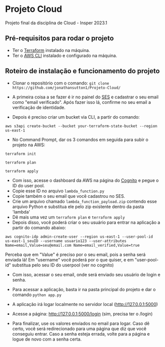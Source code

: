 # Projeto Cloud
Projeto final da disciplina de Cloud - Insper 2023.1


## Pré-requisitos para rodar o projeto
- Ter o [Terraform](https://developer.hashicorp.com/terraform/tutorials/aws-get-started/install-cli) instalado na máquina.
- Ter o [AWS CLI](https://docs.aws.amazon.com/cli/latest/userguide/getting-started-install.html) instalado e configurado na máquina.

## Roteiro de instalação e funcionamento do projeto

- Clonar o repositório com o comando:
```git clone https://github.com/jonathansutton1/Projeto-Cloud/```

- A primeira coisa a se fazer é ir no painel do [SES](https://us-east-1.console.aws.amazon.com/ses/home?region=us-east-1#/account) e cadastrar o seu email como "email verificado". Após fazer isso lá, confirme no seu email a verificação de identidade.
- Depois é preciso criar um bucket via CLI, a partir do comando:

```aws s3api create-bucket --bucket your-terraform-state-bucket --region us-east-1```


- No Command Prompt, dar os 3 comandos em seguida para subir o projeto na AWS:

 ```terraform init```
 
 ```terraform plan```
 
 ```terraform apply```
 
- Com isso, acesse o dashboard da AWS na página do [Cognito](https://us-east-1.console.aws.amazon.com/cognito/v2/idp/user-pools?region=us-east-1) e pegue o ID do user pool.
- Copie esse ID no arquivo ```lambda_function.py```
- Copie também o seu email que você cadastrou no SES.
- Crie um arquivo chamado ```lambda_function_payload.zip``` contendo esse arquivo Python e substitua ele pelo zip existente dentro da pasta 'lambda'
- Dê mais uma vez um  ```terraform plan``` e ```terraform apply```
- Depois disso, você poderá criar o seu usuário para entrar na aplicação a partir do comando abaixo:

 ```aws cognito-idp admin-create-user --region us-east-1 --user-pool-id us-east-1_seuID --username usuario123 --user-attributes Name=email,Value=seu@email.com Name=email_verified,Value=true```
 
 Perceba que em "Value" é preciso por o seu email, pois a senha será enviada lá! Em "username" você poderá por o que quiser, e em "user-pool-id" substitua pelo seu ID do userpool (ver no cognito)
 
 - Com isso, acessar o seu email, onde será enviado seu usuário de login e senha.

- Para acessar a aplicação, basta ir na pasta principal do projeto e dar o comando  ```python app.py```
- A aplicação irá logar localmente no servidor local (http://127.0.0.1:5000)
- Acesse a página: http://127.0.0.1:5000/login (sim, precisa ter o /login)
- Para finalizar, use os valores enviados no email para logar. Caso dê certo, você será redirecionado para uma página que diz que você conseguiu entrar. Caso a senha esteja errada, volte para a página e logue de novo com a senha certa.





